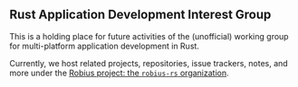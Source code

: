 ## Rust Application Development Interest Group

This is a holding place for future activities of the (unofficial) working group for multi-platform application development in Rust.

Currently, we host related projects, repositories, issue trackers, notes, and more under the [Robius project: the `robius-rs` organization](https://github.com/mobilerust).
